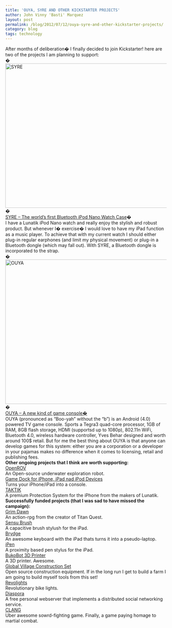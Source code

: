 ```yaml
---
title: 'OUYA, SYRE AND OTHER KICKSTARTER PROJECTS'
author: John Vinny 'Basti' Marquez
layout: post
permalink: /blog/2012/07/12/ouya-syre-and-other-kickstarter-projects/
category: blog
tags: technology
---
```

<div>
  <span>After months of deliberation� I finally decided to join Kickstarter! here are two of the projects I am planning to support:</span>
</div>

<div>
  <span>� </span>
</div>

<div>
  <span><img style="display: block; margin-left: auto; margin-right: auto;" title="SYRE" alt="SYRE" src="http://s3.amazonaws.com/ksr/projects/216848/photo-full.jpg" width="600" height="450" /></span>
</div>

<div>
  <span>� </span>
</div>

<div>
  <span><span><a href="http://www.kickstarter.com/projects/syre/meet-syre-the-worlds-first-bluetooth-ipod-nano-wat?ref=live" target="_blank">SYRE &#8211; The world&#8217;s first Bluetooth iPod Nano Watch Case</a>� </span></span>
</div>

<div>
  I have a Lunatik iPod Nano watch and really enjoy the stylish and robust product. But whenever I� exercise� I would love to have my iPad function as a music player. To achieve that with my current watch I should either plug-in regular earphones (and limit my physical movement) or plug-in a Bluetooth dongle (which may fall out). With SYRE, a Bluetooth dongle is incorporated to the strap.
</div>

<div>
  <span>� </span>
</div>

<div>
  <span><img style="display: block; margin-left: auto; margin-right: auto;" title="OUYA" alt="OUYA" src="http://s3.amazonaws.com/ksr/projects/183979/photo-full.jpg" width="600" height="450" /></span>
</div>

<div>
  <span>� </span>
</div>

<div>
  <span><a href="http://www.kickstarter.com/projects/ouya/ouya-a-new-kind-of-video-game-console" target="_blank">OUYA &#8211; A new kind of game console� </a></span>
</div>

<div>
  OUYA (pronounced as &#8220;Boo-yah&#8221; without the &#8220;b&#8221;) is an Android (4.0) powered TV game console. Sports a Tegra3 quad-core processor, 1GB of RAM, 8GB flash storage, HDMI (supportsd up to 1080p), 802.11n WiFi, Bluetooth 4.0, wireless hardware controller, Yves Behar designed and worth around 100$ retail. But for me the best thing about OUYA is that anyone can develop games for this system: either you are a corporation or a developer in your pajamas makes no difference when it comes to licensing, retail and publishing fees.
</div>

<div>
</div>

<div>
  <strong>Other ongoing projects that I think are worth supporting:</strong>
</div>

<div>
  <a href="http://www.kickstarter.com/projects/openrov/openrov-the-open-source-underwater-robot?ref=category" target="_blank">OpenROV</a>
</div>

<div>
  An Open-source underwater exploration robot.
</div>

<div>
</div>

<div>
  <a href="http://www.kickstarter.com/projects/500587227/gamedock-for-iphone-ipad-and-ipod-touch-devices?ref=live" target="_blank">Game Dock for iPhone, iPad nad iPod Devices</a>
</div>

<div>
  Turns your iPhone/iPad into a console.
</div>

<div>
</div>

<div>
  <a href="http://www.kickstarter.com/projects/1104350651/taktik-premium-protection-system-for-the-iphone?ref=live%20" target="_blank">TAKTIK</a>
</div>

<div>
  A premium Protection System for the iPhone from the makers of Lunatik.
</div>

<div>
</div>

<div>
  <strong>Successfully funded projects (that I was sad to have missed the campaign):</strong>
</div>

<div>
  <a href="http://www.kickstarter.com/projects/crateentertainment/grim-dawn?ref=live" target="_blank">Grim Dawn</a>
</div>

<div>
  An action-rpg from the creator of Titan Quest.
</div>

<div>
</div>

<div>
  <a href="http://www.kickstarter.com/projects/797362124/sensu-brush-a-true-painting-experience-on-your-ipa?ref=search" target="_blank">Sensu Brush</a>
</div>

<div>
  A capacitive brush stylush for the iPad.
</div>

<div>
</div>

<div>
  <a href="http://www.kickstarter.com/projects/552506690/brydge-ipad-do-more?ref=search" target="_blank">Brydge</a>
</div>

<div>
  An awesome keyboard with the iPad thats turns it into a pseudo-laptop.
</div>

<div>
</div>

<div>
  <a href="http://www.kickstarter.com/projects/ipen/ipen-the-first-active-stylus-for-ipad?ref=search" target="_blank">iPen</a>
</div>

<div>
  A proximity based pen stylus for the iPad.
</div>

<div>
</div>

<div>
  <a href="http://www.kickstarter.com/projects/deezmaker/buko-3d-printer-raising-the-bar-of-open-source-3d?ref=category" target="_blank">BukoBot 3D Printer</a>
</div>

<div>
  A 3D printer. Awesome.
</div>

<div>
</div>

<div>
  <a href="http://www.kickstarter.com/projects/622508883/global-village-construction-set?ref=category" target="_blank">Global Village Construction Set</a>
</div>

<div>
  Open source construction equipment. If in the long run I get to build a farm I am going to build myself tools from this set!
</div>

<div>
</div>

<div>
  <a href="http://www.kickstarter.com/projects/revolights/revolights-join-the-revolution?ref=category" target="_blank">Revolights</a>
</div>

<div>
  Revolutionary bike lights.
</div>

<div>
</div>

<div>
  <a href="http://www.kickstarter.com/projects/196017994/diaspora-the-personally-controlled-do-it-all-distr?ref=category" target="_blank">Diaspora</a>
</div>

<div>
  A free personal webserver that implements a distributed social networking service.
</div>

<div>
</div>

<div>
  <a href="http://www.kickstarter.com/projects/260688528/clang" target="_blank"><span>CLANG</span></a>
</div>

<div>
  <span>Uber awesome sowrd-fighting game. Finally, a game paying homage to martial combat.</span>
</div>